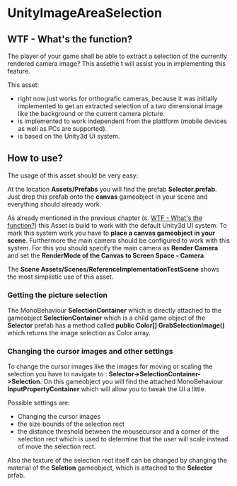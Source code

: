 # UnityImageAreaSelection
<a name="WTF"></a>
## WTF - What's the function?
The player of your game shall be able to extract a selection of the currently rendered camera image? This assethe t will assist you in implementing this feature.

This asset:
- right now just works for orthografic cameras, because it was initially implemented to get an extracted selection of a two dimensional image like the background or the current camera picture.
- is implemented to work independent from the plattform (mobile devices as well as PCs are supported).
- is based on the Unity3d UI system.

## How to use?

The usage of this asset should be very easy:

At the location **Assets/Prefabs** you will find the prefab **Selector.prefab**. Just drop this prefab onto the **canvas** gameobject in your scene and everything should already work.

As already mentioned in the previous chapter (s. [WTF - What's the function?](#WTF)) this Asset is build to work with the default Unity3d UI system. To mark this system work you have to **place a canvas gameobject in your scene**. Furthermore the main camera should be configured to work with this system. For this you should specify the main camera as **Render Camera** and set the **RenderMode of the Canvas to Screen Space - Camera**.

The **Scene Assets/Scenes/ReferenceImplementationTestScene** shows the most simplistic use of this asset.

### Getting the picture selection

The MonoBehaviour **SelectionContainer** which is directly attached to the gameobject **SelectionContainer** which is a child game object of the **Selector** prefab has a method called **public Color[] GrabSelectionImage()** which returns the image selection as Color array.

### Changing the cursor images and other settings

To change the cursor images like the images for moving or scaling the selection you have to navigate to : **Selector->SelectionContainer->Selection**. On this gameobject you will find the attached MonoBehaviour **InputPropertyContainer** which will allow you to tweak the UI a little.

Possible settings are:
- Changing the cursor images
- the size bounds of the selection rect
- the distance threshold between the mousecursor and a corner of the selection rect which is used to determine that the user will scale instead of move the selection rect.

Also the texture of the selection rect itself can be changed by changing the material of the **Seletion** gameobject, which is attached to the **Selector** prfab. 






